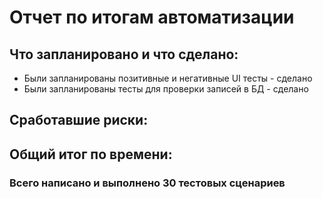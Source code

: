 # Отчет по итогам автоматизации

## Что запланировано и что сделано:

* Были запланированы позитивные и негативные UI тесты - сделано
* Были запланированы тесты для проверки записей в БД - сделано

## Сработавшие риски:



## Общий итог по времени:
 
### Всего написано и выполнено 30 тестовых сценариев

